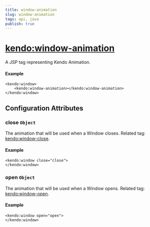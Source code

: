```yaml
---
title: window-animation
slug: window-animation
tags: api, java
publish: true
---
```


# <kendo:window-animation>
A JSP tag representing Kendo Animation.

#### Example
    <kendo:window>
        <kendo:window-animation></kendo:window-animation>
    </kendo:window>


## Configuration Attributes


### close `Object`

The animation that will be used when a Window closes. Related tag: [<kendo:window-close>](#kendo-window-close). 

#### Example
    <kendo:window close="close">
    </kendo:window>



### open `Object`

The animation that will be used when a Window opens. Related tag: [<kendo:window-open>](#kendo-window-open). 

#### Example
    <kendo:window open="open">
    </kendo:window>


